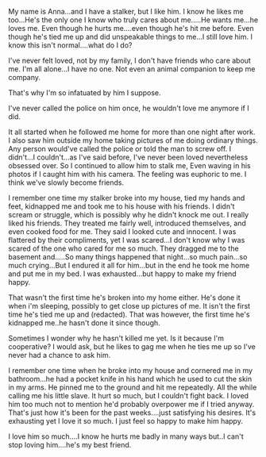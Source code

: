 My name is Anna...and I have a stalker, but I like him. I know he likes me too...He's the only one I know who truly cares about me.....He wants me...he loves me. Even though he hurts me....even though he's hit me before. Even though he's tied me up and did unspeakable things to me...I still love him. I know this isn't normal....what do I do?

I've never felt loved, not by my family, I don't have friends who care about me. I'm all alone...I have no one. Not even an animal companion to keep me company.

That's why I'm so infatuated by him I suppose.

I've never called the police on him once, he wouldn't love me anymore if I did.

It all started when he followed me home for more than one night after work. I also saw him outside my home taking pictures of me doing ordinary things. Any person would've called the police or told the man to screw off. I didn't...I couldn't...as I've said before, I've never been loved nevertheless obsessed over. So I continued to allow him to stalk me, Even waving in his photos if I caught him with his camera. The feeling was euphoric to me. I think we've slowly become friends.

I remember one time my stalker broke into my house, tied my hands and feet, kidnapped me and took me to his house with his friends. I didn't scream or struggle, which is possibly why he didn't knock me out. I really liked his friends. They treated me fairly well, introduced themselves, and even cooked food for me. They said I looked cute and innocent. I was flattered by their compliments, yet I was scared...I don't know why I was scared of the one who cared for me so much. They dragged me to the basement and.....So many things happened that night...so much pain...so much crying...But I endured it all for him...but in the end he took me home and put me in my bed. I was exhausted...but happy to make my friend happy.

That wasn't the first time he's broken into my home either. He's done it when i'm sleeping, possibly to get close up pictures of me. It isn't the first time he's tied me up and (redacted). That was however, the first time he's kidnapped me..he hasn't done it since though.

Sometimes I wonder why he hasn't killed me yet. Is it because I'm cooperative? I would ask, but he likes to gag me when he ties me up so I've never had a chance to ask him.

I remember one time when he broke into my house and cornered me in my bathroom...he had a pocket knife in his hand which he used to cut the skin in my arms. He pinned me to the ground and hit me repeatedly. All the while calling me his little slave. It hurt so much, but I couldn't fight back. I loved him too much not to mention he'd probably overpower me if I tried anyway. That's just how it's been for the past weeks....just satisfying his desires. It's exhausting yet I love it so much. I just feel so happy to make him happy.

I love him so much....I know he hurts me badly in many ways but..I can't stop loving him....he's my best friend.